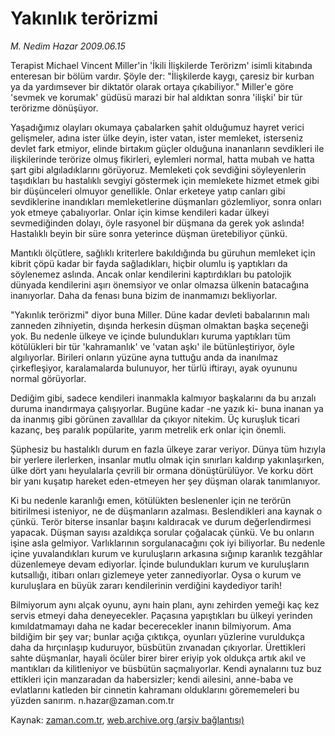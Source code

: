 # Yakınlık terörizmi

*M. Nedim Hazar 2009.06.15*

<tr><td class="metin" colspan="2" style="padding-top: 20px; padding-left: 5px; padding-right: 10px;">Terapist Michael Vincent Miller'in 'İkili İlişkilerde Terörizm' isimli kitabında enteresan bir bölüm vardır. Şöyle der: "İlişkilerde kaygı, çaresiz bir kurban ya da yardımsever bir diktatör olarak ortaya çıkabiliyor." Miller'e göre 'sevmek ve korumak' güdüsü marazi bir hal aldıktan sonra 'ilişki' bir tür terörizme dönüşüyor.</td></tr><tr><td class="metin" colspan="2" style="padding-top: 20px; padding-left: 5px; padding-right: 10px;"><p>Yaşadığımız olayları okumaya çabalarken şahit olduğumuz hayret verici gelişmeler, adına ister ülke deyin, ister vatan, ister memleket, isterseniz devlet fark etmiyor, elinde birtakım güçler olduğuna inananların sevdikleri ile ilişkilerinde terörize olmuş fikirleri, eylemleri normal, hatta mubah ve hatta şart gibi algıladıklarını görüyoruz. Memleketi çok sevdiğini söyleyenlerin taşıdıkları bu hastalıklı sevgiyi göstermek için memlekete hizmet etmek gibi bir düşünceleri olmuyor genellikle. Onlar erketeye yatıp canları gibi sevdiklerine inandıkları memleketlerine düşmanları gözlemliyor, sonra onları yok etmeye çabalıyorlar. Onlar için kimse kendileri kadar ülkeyi sevmediğinden dolayı, öyle rasyonel bir düşmana da gerek yok aslında! Hastalıklı beyin bir süre sonra yeterince düşman üretebiliyor çünkü.
<p>Mantıklı ölçütlere, sağlıklı kriterlere bakıldığında bu güruhun memleket için kibrit çöpü kadar bir fayda sağladıkları, hiçbir olumlu iş yaptıkları da söylenemez aslında. Ancak onlar kendilerini kaptırdıkları bu patolojik dünyada kendilerini aşırı önemsiyor ve onlar olmazsa ülkenin batacağına inanıyorlar. Daha da fenası buna bizim de inanmamızı bekliyorlar.
<p>"Yakınlık terörizmi" diyor buna Miller. Düne kadar devleti babalarının malı zanneden zihniyetin, dışında herkesin düşman olmaktan başka seçeneği yok. Bu nedenle ülkeye ve içinde bulundukları kuruma yaptıkları tüm kötülükleri bir tür 'kahramanlık' ve 'vatan aşkı' ile bütünleştiriyor, öyle algılıyorlar. Birileri onların yüzüne ayna tuttuğu anda da inanılmaz çirkefleşiyor, karalamalarda bulunuyor, her türlü iftirayı, ayak oyununu normal görüyorlar.
<p>Dediğim gibi, sadece kendileri inanmakla kalmıyor başkalarını da bu arızalı duruma inandırmaya çalışıyorlar. Bugüne kadar -ne yazık ki- buna inanan ya da inanmış gibi görünen zavallılar da çıkıyor nitekim. Üç kuruşluk ticari kazanç, beş paralık popülarite, yarım metrelik erk onlar için önemli. 
<p>Şüphesiz bu hastalıklı durum en fazla ülkeye zarar veriyor. Dünya tüm hızıyla bir yerlere ilerlerken, insanlar mutlu olmak için sınırları kaldırıp yakınlaşırken, ülke dört yanı heyulalarla çevrili bir ormana dönüştürülüyor. Ve korku dört bir yanı kuşatıp hareket eden-etmeyen her şey düşman olarak tanımlanıyor.
<p>Ki bu nedenle karanlığı emen, kötülükten beslenenler için ne terörün bitirilmesi isteniyor, ne de düşmanların azalması. Beslendikleri ana kaynak o çünkü. Terör biterse insanlar başını kaldıracak ve durum değerlendirmesi yapacak. Düşman sayısı azaldıkça sorular çoğalacak çünkü. Ve bu onların işine asla gelmiyor. Varlıklarının sorgulanacağını çok iyi biliyorlar. Bu nedenle içine yuvalandıkları kurum ve kuruluşların arkasına sığınıp karanlık tezgâhlar düzenlemeye devam ediyorlar. İçinde bulundukları kurum ve kuruluşların kutsallığı, itibarı onları gizlemeye yeter zannediyorlar. Oysa o kurum ve kuruluşlara en büyük zararı kendilerinin verdiğini kaydediyor tarih!
<p>Bilmiyorum aynı alçak oyunu, aynı hain planı, aynı zehirden yemeği kaç kez servis etmeyi daha deneyecekler. Paçasına yapıştıkları bu ülkeyi yerinden kımıldatmamayı daha ne kadar becerecekler inanın bilmiyorum. Ama bildiğim bir şey var; bunlar açığa çıktıkça, oyunları yüzlerine vuruldukça daha da hırçınlaşıp kuduruyor, büsbütün zıvanadan çıkıyorlar. Ürettikleri sahte düşmanlar, hayali öcüler birer birer eriyip yok oldukça artık akıl ve mantıkları da kilitleniyor ve büsbütün saçmalıyorlar. Kendi aynalarını tuz buz ettikleri için manzaradan da habersizler; kendi ailesini, anne-baba ve evlatlarını katleden bir cinnetin kahramanı olduklarını görememeleri bu yüzden sanırım. n.hazar@zaman.com.tr<br/></p></p></p></p></p></p></p></td></tr>

Kaynak: [zaman.com.tr](http://zaman.com.tr/yazar.do?yazino=859067), [web.archive.org (arşiv bağlantısı)](http://web.archive.org/web/20090618083121/http://www.zaman.com.tr:80/yazar.do?yazino=859067)
